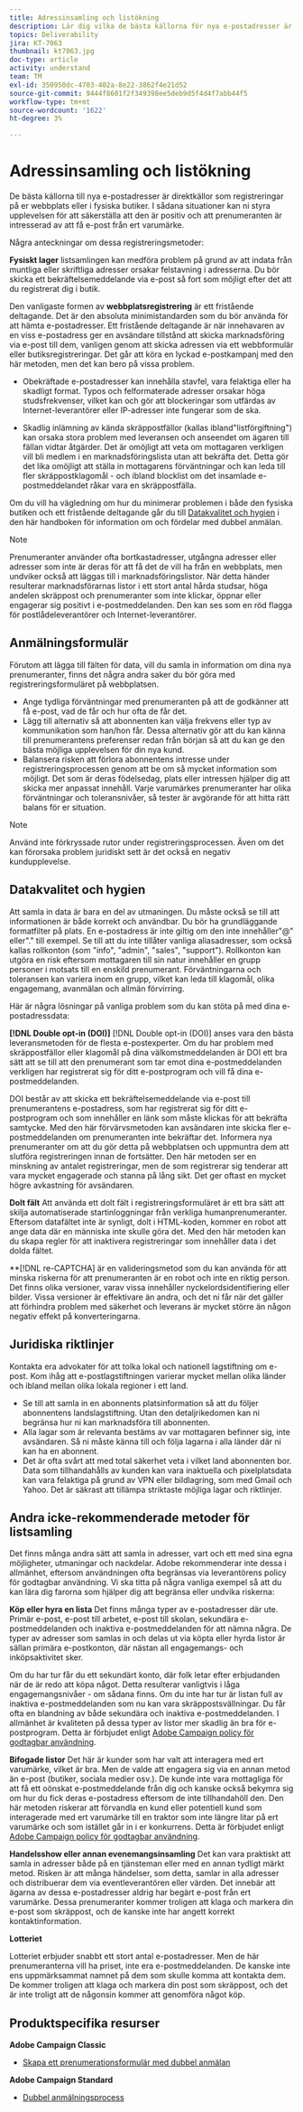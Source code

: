```yaml
---
title: Adressinsamling och listökning
description: Lär dig vilka de bästa källorna för nya e-postadresser är, hur du säkerställer hög datakvalitet och hur du anpassar dig till juridiska riktlinjer.
topics: Deliverability
jira: KT-7063
thumbnail: kt7063.jpg
doc-type: article
activity: understand
team: TM
exl-id: 350950dc-4703-402a-8e22-3862f4e21d52
source-git-commit: 9444f8601f2f349398ee5deb9d5f4d4f7abb44f5
workflow-type: tm+mt
source-wordcount: '1622'
ht-degree: 3%

---
```


# Adressinsamling och listökning

De bästa källorna till nya e-postadresser är direktkällor som registreringar på er webbplats eller i fysiska butiker. I sådana situationer kan ni styra upplevelsen för att säkerställa att den är positiv och att prenumeranten är intresserad av att få e-post från ert varumärke.

Några anteckningar om dessa registreringsmetoder:

**Fysiskt lager** listsamlingen kan medföra problem på grund av att indata från muntliga eller skriftliga adresser orsakar felstavning i adresserna. Du bör skicka ett bekräftelsemeddelande via e-post så fort som möjligt efter det att du registrerat dig i butik.

Den vanligaste formen av **webbplatsregistrering** är ett fristående deltagande. Det är den absoluta minimistandarden som du bör använda för att hämta e-postadresser. Ett fristående deltagande är när innehavaren av en viss e-postadress ger en avsändare tillstånd att skicka marknadsföring via e-post till dem, vanligen genom att skicka adressen via ett webbformulär eller butiksregistreringar. Det går att köra en lyckad e-postkampanj med den här metoden, men det kan bero på vissa problem.

* Obekräftade e-postadresser kan innehålla stavfel, vara felaktiga eller ha skadligt format. Typos och felformaterade adresser orsakar höga studsfrekvenser, vilket kan och gör att blockeringar som utfärdas av Internet-leverantörer eller IP-adresser inte fungerar som de ska.

* Skadlig inlämning av kända skräppostfällor (kallas ibland&quot;listförgiftning&quot;) kan orsaka stora problem med leveransen och anseendet om ägaren till fällan vidtar åtgärder. Det är omöjligt att veta om mottagaren verkligen vill bli medlem i en marknadsföringslista utan att bekräfta det. Detta gör det lika omöjligt att ställa in mottagarens förväntningar och kan leda till fler skräppostklagomål - och ibland blocklist om det insamlade e-postmeddelandet råkar vara en skräppostfälla.

Om du vill ha vägledning om hur du minimerar problemen i både den fysiska butiken och ett fristående deltagande går du till [Datakvalitet och hygien](#data-quality-and-hygiene) i den här handboken för information om och fördelar med dubbel anmälan.

>[!NOTE]
>
>Prenumeranter använder ofta bortkastadresser, utgångna adresser eller adresser som inte är deras för att få det de vill ha från en webbplats, men undviker också att läggas till i marknadsföringslistor. När detta händer resulterar marknadsförarnas listor i ett stort antal hårda studsar, höga andelen skräppost och prenumeranter som inte klickar, öppnar eller engagerar sig positivt i e-postmeddelanden. Den kan ses som en röd flagga för postlådeleverantörer och Internet-leverantörer.

## Anmälningsformulär

Förutom att lägga till fälten för data, vill du samla in information om dina nya prenumeranter, finns det några andra saker du bör göra med registreringsformuläret på webbplatsen.

* Ange tydliga förväntningar med prenumeranten på att de godkänner att få e-post, vad de får och hur ofta de får det.
* Lägg till alternativ så att abonnenten kan välja frekvens eller typ av kommunikation som han/hon får. Dessa alternativ gör att du kan känna till prenumerantens preferenser redan från början så att du kan ge den bästa möjliga upplevelsen för din nya kund.
* Balansera risken att förlora abonnentens intresse under registreringsprocessen genom att be om så mycket information som möjligt. Det som är deras födelsedag, plats eller intressen hjälper dig att skicka mer anpassat innehåll. Varje varumärkes prenumeranter har olika förväntningar och toleransnivåer, så tester är avgörande för att hitta rätt balans för er situation.

>[!NOTE]
>
> Använd inte förkryssade rutor under registreringsprocessen. Även om det kan förorsaka problem juridiskt sett är det också en negativ kundupplevelse.

## Datakvalitet och hygien

Att samla in data är bara en del av utmaningen. Du måste också se till att informationen är både korrekt och användbar. Du bör ha grundläggande formatfilter på plats. En e-postadress är inte giltig om den inte innehåller&quot;@&quot; eller&quot;.&quot; till exempel. Se till att du inte tillåter vanliga aliasadresser, som också kallas rollkonton (som &quot;info&quot;, &quot;admin&quot;, &quot;sales&quot;, &quot;support&quot;). Rollkonton kan utgöra en risk eftersom mottagaren till sin natur innehåller en grupp personer i motsats till en enskild prenumerant. Förväntningarna och toleransen kan variera inom en grupp, vilket kan leda till klagomål, olika engagemang, avanmälan och allmän förvirring.

Här är några lösningar på vanliga problem som du kan stöta på med dina e-postadressdata:

**[!DNL Double opt-in (DOI)]**
[!DNL Double opt-in (DOI)] anses vara den bästa leveransmetoden för de flesta e-postexperter. Om du har problem med skräppostfällor eller klagomål på dina välkomstmeddelanden är DOI ett bra sätt att se till att den prenumerant som tar emot dina e-postmeddelanden verkligen har registrerat sig för ditt e-postprogram och vill få dina e-postmeddelanden.

DOI består av att skicka ett bekräftelsemeddelande via e-post till prenumerantens e-postadress, som har registrerat sig för ditt e-postprogram och som innehåller en länk som måste klickas för att bekräfta samtycke. Med den här förvärvsmetoden kan avsändaren inte skicka fler e-postmeddelanden om prenumeranten inte bekräftar det. Informera nya prenumeranter om att du gör detta på webbplatsen och uppmuntra dem att slutföra registreringen innan de fortsätter. Den här metoden ser en minskning av antalet registreringar, men de som registrerar sig tenderar att vara mycket engagerade och stanna på lång sikt. Det ger oftast en mycket högre avkastning för avsändaren.

**Dolt fält**
Att använda ett dolt fält i registreringsformuläret är ett bra sätt att skilja automatiserade startinloggningar från verkliga humanprenumeranter. Eftersom datafältet inte är synligt, dolt i HTML-koden, kommer en robot att ange data där en människa inte skulle göra det. Med den här metoden kan du skapa regler för att inaktivera registreringar som innehåller data i det dolda fältet.

**[!DNL re-CAPTCHA] är en valideringsmetod som du kan använda för att minska riskerna för att prenumeranten är en robot och inte en riktig person. Det finns olika versioner, varav vissa innehåller nyckelordsidentifiering eller bilder. Vissa versioner är effektivare än andra, och det ni får när det gäller att förhindra problem med säkerhet och leverans är mycket större än någon negativ effekt på konverteringarna.

## Juridiska riktlinjer

Kontakta era advokater för att tolka lokal och nationell lagstiftning om e-post. Kom ihåg att e-postlagstiftningen varierar mycket mellan olika länder och ibland mellan olika lokala regioner i ett land.

* Se till att samla in en abonnents platsinformation så att du följer abonnentens landslagstiftning. Utan den detaljrikedomen kan ni begränsa hur ni kan marknadsföra till abonnenten.
* Alla lagar som är relevanta bestäms av var mottagaren befinner sig, inte avsändaren. Så ni måste känna till och följa lagarna i alla länder där ni kan ha en abonnent.
* Det är ofta svårt att med total säkerhet veta i vilket land abonnenten bor. Data som tillhandahålls av kunden kan vara inaktuella och pixelplatsdata kan vara felaktiga på grund av VPN eller bildlagring, som med Gmail och Yahoo. Det är säkrast att tillämpa striktaste möjliga lagar och riktlinjer.

## Andra icke-rekommenderade metoder för listsamling

Det finns många andra sätt att samla in adresser, vart och ett med sina egna möjligheter, utmaningar och nackdelar. Adobe rekommenderar inte dessa i allmänhet, eftersom användningen ofta begränsas via leverantörens policy för godtagbar användning. Vi ska titta på några vanliga exempel så att du kan lära dig farorna som hjälper dig att begränsa eller undvika riskerna:

**Köp eller hyra en lista**
Det finns många typer av e-postadresser där ute. Primär e-post, e-post till arbetet, e-post till skolan, sekundära e-postmeddelanden och inaktiva e-postmeddelanden för att nämna några. De typer av adresser som samlas in och delas ut via köpta eller hyrda listor är sällan primära e-postkonton, där nästan all engagemangs- och inköpsaktivitet sker.

Om du har tur får du ett sekundärt konto, där folk letar efter erbjudanden när de är redo att köpa något. Detta resulterar vanligtvis i låga engagemangsnivåer - om sådana finns. Om du inte har tur är listan full av inaktiva e-postmeddelanden som nu kan vara skräppostsvällningar. Du får ofta en blandning av både sekundära och inaktiva e-postmeddelanden. I allmänhet är kvaliteten på dessa typer av listor mer skadlig än bra för e-postprogram. Detta är förbjudet enligt [Adobe Campaign policy för godtagbar användning](https://www.adobe.com/legal/terms/aup.html).

**Bifogade listor**
Det här är kunder som har valt att interagera med ert varumärke, vilket är bra. Men de valde att engagera sig via en annan metod än e-post (butiker, sociala medier osv.). De kunde inte vara mottagliga för att få ett oönskat e-postmeddelande från dig och kanske också bekymra sig om hur du fick deras e-postadress eftersom de inte tillhandahöll den. Den här metoden riskerar att förvandla en kund eller potentiell kund som interagerade med ert varumärke till en traktor som inte längre litar på ert varumärke och som istället går in i er konkurrens. Detta är förbjudet enligt [Adobe Campaign policy för godtagbar användning](https://www.adobe.com/legal/terms/aup.html).

**Handelsshow eller annan evenemangsinsamling**
Det kan vara praktiskt att samla in adresser både på en tjänsteman eller med en annan tydligt märkt metod. Risken är att många händelser, som detta, samlar in alla adresser och distribuerar dem via eventleverantören eller värden. Det innebär att ägarna av dessa e-postadresser aldrig har begärt e-post från ert varumärke. Dessa prenumeranter kommer troligen att klaga och markera din e-post som skräppost, och de kanske inte har angett korrekt kontaktinformation.

**Lotteriet**

Lotteriet erbjuder snabbt ett stort antal e-postadresser. Men de här prenumeranterna vill ha priset, inte era e-postmeddelanden. De kanske inte ens uppmärksammat namnet på dem som skulle komma att kontakta dem. De kommer troligen att klaga och markera din post som skräppost, och det är inte troligt att de någonsin kommer att genomföra något köp.

## Produktspecifika resurser

**Adobe Campaign Classic**

* [Skapa ett prenumerationsformulär med dubbel anmälan](https://experienceleague.adobe.com/docs/campaign-classic/using/designing-content/web-forms/use-cases—web-forms.html?lang=sv#create-a-subscription—form-with-double-opt-in)

**Adobe Campaign Standard**

* [Dubbel anmälningsprocess](https://experienceleague.adobe.com/docs/campaign-standard/using/communication-channels/landing-pages/setting-up-a-double-opt-in-process.html?lang=sv#communication-channels)
